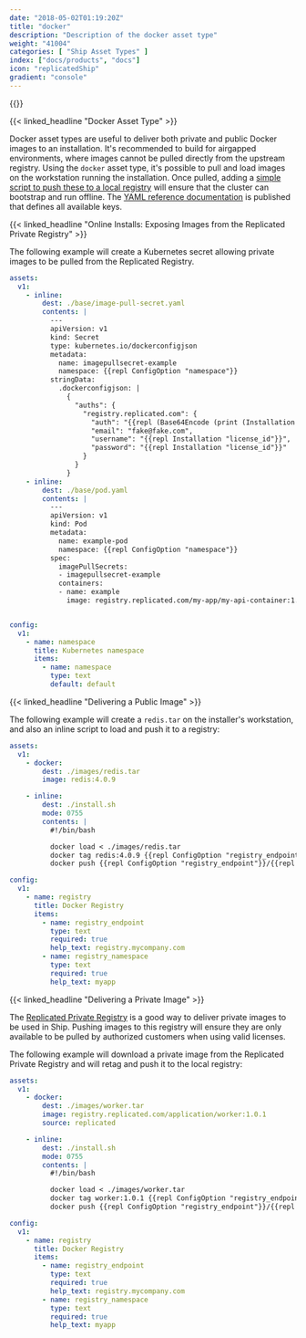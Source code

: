 ```yaml
---
date: "2018-05-02T01:19:20Z"
title: "docker"
description: "Description of the docker asset type"
weight: "41004"
categories: [ "Ship Asset Types" ]
index: ["docs/products", "docs"]
icon: "replicatedShip"
gradient: "console"
---
```


{{<legacynotice>}}

{{< linked_headline "Docker Asset Type" >}}

Docker asset types are useful to deliver both private and public Docker images to an installation. It's recommended to build for airgapped environments, where images cannot be pulled directly from the upstream registry. Using the `docker` asset type, it's possible to pull and load images on the workstation running the installation. Once pulled, adding a [simple script to push these to a local registry](/docs/ship/playbooks/airgap-kubernetes/) will ensure that the cluster can bootstrap and run offline. The [YAML reference documentation](https://help.staging.replicated.com/api/ship-assets/docker/) is published that defines all available keys.

{{< linked_headline "Online Installs: Exposing Images from the Replicated Private Registry" >}}

The following example will create a Kubernetes secret allowing private images to be pulled from the Replicated Registry.

```yaml
assets:
  v1:
    - inline:
        dest: ./base/image-pull-secret.yaml
        contents: |
          ---
          apiVersion: v1
          kind: Secret
          type: kubernetes.io/dockerconfigjson
          metadata:
            name: imagepullsecret-example
            namespace: {{repl ConfigOption "namespace"}}
          stringData:
            .dockerconfigjson: |
              {
                "auths": {
                  "registry.replicated.com": {
                    "auth": "{{repl (Base64Encode (print (Installation "license_id") ":" (Installation "license_id")))}}",
                    "email": "fake@fake.com",
                    "username": "{{repl Installation "license_id"}}",
                    "password": "{{repl Installation "license_id"}}"
                  }
                }
              }
    - inline:
        dest: ./base/pod.yaml
        contents: |
          ---
          apiVersion: v1
          kind: Pod
          metadata:
            name: example-pod
            namespace: {{repl ConfigOption "namespace"}}
          spec:
            imagePullSecrets:
            - imagepullsecret-example
            containers:
            - name: example
              image: registry.replicated.com/my-app/my-api-container:1.0.1


config:
  v1:
    - name: namespace
      title: Kubernetes namespace
      items:
        - name: namespace
          type: text
          default: default

```

{{< linked_headline "Delivering a Public Image" >}}

The following example will create a `redis.tar` on the installer's workstation, and also an inline script to load and push it to a registry:

```yaml
assets:
  v1:
    - docker:
        dest: ./images/redis.tar
        image: redis:4.0.9

    - inline:
        dest: ./install.sh
        mode: 0755
        contents: |
          #!/bin/bash

          docker load < ./images/redis.tar
          docker tag redis:4.0.9 {{repl ConfigOption "registry_endpoint"}}/{{repl ConfigOption "registry_namespace"}}/redis:4.0.9
          docker push {{repl ConfigOption "registry_endpoint"}}/{{repl ConfigOption "registry_namespace"}}/redis:4.0.9

config:
  v1:
    - name: registry
      title: Docker Registry
      items:
        - name: registry_endpoint
          type: text
          required: true
          help_text: registry.mycompany.com
        - name: registry_namespace
          type: text
          required: true
          help_text: myapp

```

{{< linked_headline "Delivering a Private Image" >}}

The [Replicated Private Registry](/docs/registry/security/) is a good way to deliver private images to be used in Ship. Pushing images to this registry will ensure they are only available to be pulled by authorized customers when using valid licenses.

The following example will download a private image from the Replicated Private Registry and will retag and push it to the local registry:

```yaml
assets:
  v1:
    - docker:
        dest: ./images/worker.tar
        image: registry.replicated.com/application/worker:1.0.1
        source: replicated

    - inline:
        dest: ./install.sh
        mode: 0755
        contents: |
          #!/bin/bash

          docker load < ./images/worker.tar
          docker tag worker:1.0.1 {{repl ConfigOption "registry_endpoint"}}/{{repl ConfigOption "registry_namespace"}}/worker:1.0.1
          docker push {{repl ConfigOption "registry_endpoint"}}/{{repl ConfigOption "registry_namespace"}}/worker:1.0.1

config:
  v1:
    - name: registry
      title: Docker Registry
      items:
        - name: registry_endpoint
          type: text
          required: true
          help_text: registry.mycompany.com
        - name: registry_namespace
          type: text
          required: true
          help_text: myapp
```

